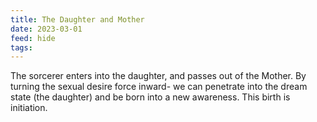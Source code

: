```yaml
---
title: The Daughter and Mother
date: 2023-03-01
feed: hide
tags:
---
```

The sorcerer enters into the daughter, and passes out of the Mother.
By turning the sexual desire force inward- we can penetrate into the dream state (the daughter) and be born into a new awareness. This birth is initiation. 